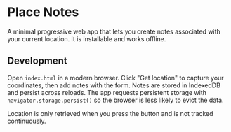 # Place Notes

A minimal progressive web app that lets you create notes associated with your current location. It is installable and works offline.

## Development

Open `index.html` in a modern browser. Click "Get location" to capture your coordinates, then add notes with the form. Notes are stored in IndexedDB and persist across reloads.
The app requests persistent storage with `navigator.storage.persist()` so the browser is less likely to evict the data.

Location is only retrieved when you press the button and is not tracked continuously.
